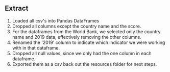 ## Extract

1. Loaded all csv's into Pandas DataFrames
2. Dropped all columns except the country name and the score. 
3. For the dataframes from the World Bank, we selected only the country name and 2019 data, effectively removing the other columns. 
4. Renamed the '2019' column to indicate which indicator we were working with in that dataframe.
5. Dropped all null values, since we only had the one column in each dataframe. 
6. Exported them as a csv back out the resources folder for next steps.
